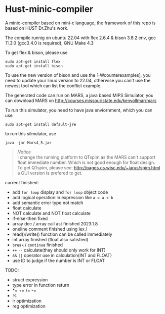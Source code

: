 # Hust-minic-compiler

A minic-compiler based on mini-c language, the framework of this repo is based on HUST Dr.Zhu's work.

The compile runnig on ubuntu 22.04 with flex 2.6.4 & bison 3.8.2 env, gcc 11.3.0 (gcc3.4.0 is required), GNU Make 4.3

To get flex & bison, please use

```
sudo apt-get install flex
sudo apt-get install bison
```

To use the new version of bison and use the [-Wcounterexamples], you need to update your linux version to 22.04, otherwise you can't use the newest tool which can list the conflict example.

The generated code can run on MARS, a java based MIPS Simulator, you can download MARS on http://courses.missouristate.edu/kenvollmar/mars

To run this simulator, you need to have java enviornment, which you can use 

```
sudo apt-get install default-jre
```

to run this silmulator, use

```
java -jar Mars4_5.jar
```

> _Notice_<br>
    I change the running platform to QTspim as the MARS can't support float immediate number. Which is not good enough for float design. <br>
    To get QTspim, please see: http://pages.cs.wisc.edu/~larus/spim.html a GUI version is prefered to get.

current finished:

- add `for loop` display and `for loop` object code
- add logical operation in expression like `a = a < b`
- add semantic error type not match
- float calculate
- NOT calculate and NOT float calculate
- if-else-then fixed
- array dec / array call ast finished 2023.1.8
- oneline comment finished using lex.l
- read()/write() function can be called immediately
- int array finished (float also satisfied)
- `break` / `continue` finished
- `++` `--` calculate(they should only work for INT)
- `&&` `||` operator use in calculation(INT and FLOAT)
- use ID to judge if the number is INT or FLOAT

TODO:
- struct expression
- type error in function return
- *= += /= -= 
- %
- ir optimization
- reg optimization

